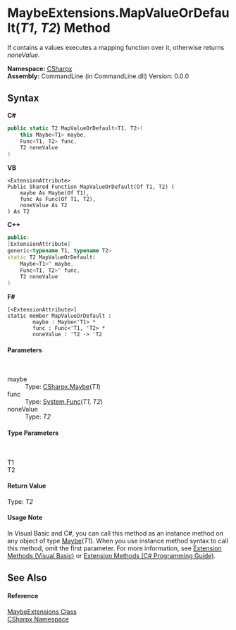 # MaybeExtensions.MapValueOrDefault(*T1*, *T2*) Method 
 

If contains a values executes a mapping function over it, otherwise returns *noneValue*.

**Namespace:**&nbsp;<a href="N_CSharpx">CSharpx</a><br />**Assembly:**&nbsp;CommandLine (in CommandLine.dll) Version: 0.0.0

## Syntax

**C#**<br />
``` C#
public static T2 MapValueOrDefault<T1, T2>(
	this Maybe<T1> maybe,
	Func<T1, T2> func,
	T2 noneValue
)

```

**VB**<br />
``` VB
<ExtensionAttribute>
Public Shared Function MapValueOrDefault(Of T1, T2) ( 
	maybe As Maybe(Of T1),
	func As Func(Of T1, T2),
	noneValue As T2
) As T2
```

**C++**<br />
``` C++
public:
[ExtensionAttribute]
generic<typename T1, typename T2>
static T2 MapValueOrDefault(
	Maybe<T1>^ maybe, 
	Func<T1, T2>^ func, 
	T2 noneValue
)
```

**F#**<br />
``` F#
[<ExtensionAttribute>]
static member MapValueOrDefault : 
        maybe : Maybe<'T1> * 
        func : Func<'T1, 'T2> * 
        noneValue : 'T2 -> 'T2 

```


#### Parameters
&nbsp;<dl><dt>maybe</dt><dd>Type: <a href="T_CSharpx_Maybe_1">CSharpx.Maybe</a>(*T1*)<br /></dd><dt>func</dt><dd>Type: <a href="https://docs.microsoft.com/dotnet/api/system.func-2" target="_blank">System.Func</a>(*T1*, *T2*)<br /></dd><dt>noneValue</dt><dd>Type: *T2*<br /></dd></dl>

#### Type Parameters
&nbsp;<dl><dt>T1</dt><dd /><dt>T2</dt><dd /></dl>

#### Return Value
Type: *T2*

#### Usage Note
In Visual Basic and C#, you can call this method as an instance method on any object of type <a href="T_CSharpx_Maybe_1">Maybe</a>(*T1*). When you use instance method syntax to call this method, omit the first parameter. For more information, see <a href="https://docs.microsoft.com/dotnet/visual-basic/programming-guide/language-features/procedures/extension-methods">Extension Methods (Visual Basic)</a> or <a href="https://docs.microsoft.com/dotnet/csharp/programming-guide/classes-and-structs/extension-methods">Extension Methods (C# Programming Guide)</a>.

## See Also


#### Reference
<a href="T_CSharpx_MaybeExtensions">MaybeExtensions Class</a><br /><a href="N_CSharpx">CSharpx Namespace</a><br />